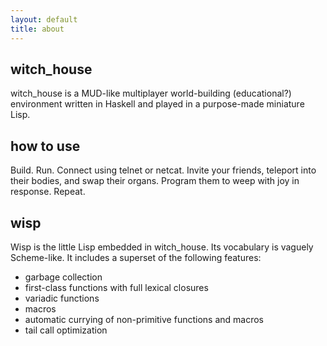 ```yaml
---
layout: default
title: about
---
```

witch\_house
---

witch\_house is a MUD-like multiplayer world-building (educational?) environment written in Haskell and played in a purpose-made miniature Lisp.

how to use
---

Build. Run. Connect using telnet or netcat. Invite your friends, teleport into their bodies, and swap their organs. Program them to weep with joy in response. Repeat.


wisp
---

Wisp is the little Lisp embedded in witch\_house. Its vocabulary is vaguely Scheme-like. It includes a superset of the following features:

- garbage collection
- first-class functions with full lexical closures
- variadic functions
- macros
- automatic currying of non-primitive functions and macros
- tail call optimization

